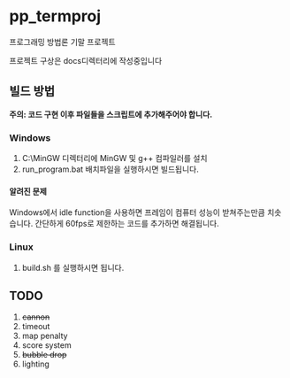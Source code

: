 # pp_termproj
프로그래밍 방법론 기말 프로젝트

프로젝트 구상은 docs디렉터리에 작성중입니다


## 빌드 방법

  **주의: 코드 구현 이후 파일들을 스크립트에 추가해주어야 합니다.**

### Windows

  1. C:\MinGW 디렉터리에 MinGW 및 g++ 컴파일러를 설치
  2. run_program.bat 배치파일을 실행하시면 빌드됩니다.

#### 알려진 문제

  Windows에서 idle function을 사용하면 프레임이 컴퓨터 성능이 받쳐주는만큼 치솟습니다. 간단하게 60fps로 제한하는 코드를 추가하면 해결됩니다.


### Linux
  1. build.sh 를 실행하시면 됩니다.


## TODO

  1. ~~cannon~~
  2. timeout
  3. map penalty
  4. score system
  5. ~~bubble drop~~
  6. lighting
